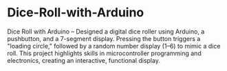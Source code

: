 # Dice-Roll-with-Arduino
Dice Roll with Arduino – Designed a digital dice roller using Arduino, a pushbutton, and a 7-segment display. Pressing the button triggers a "loading circle," followed by a random number display (1–6) to mimic a dice roll. This project highlights skills in microcontroller programming and electronics, creating an interactive, functional display.
